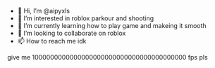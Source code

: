 - 👋 Hi, I’m @aipyxls
- 👀 I’m interested in roblox parkour and shooting
- 🌱 I’m currently learning how to play game and makeing it smooth
- 💞️ I’m looking to collaborate on roblox
- 📫 How to reach me idk

<!---
aipyxls/aipyxls is a ✨ special ✨ repository because its `README.md` (this file) appears on your GitHub profile.
You can click the Preview link to take a look at your changes.
--->give me 1000000000000000000000000000000000000000 fps pls
